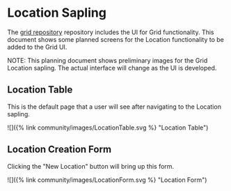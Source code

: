 <!--
  Copyright 2024 Bitwise IO, Inc.
  Copyright 2018-2021 Cargill Incorporated
  Licensed under Creative Commons Attribution 4.0 International License
  https://creativecommons.org/licenses/by/4.0/
-->

# Location Sapling

The [grid repository](https://github.com/splintercommunity/grid/tree/main/ui)
repository includes the UI for Grid functionality. This document shows some
planned screens for the Location functionality to be added to the Grid UI.

NOTE: This planning document shows preliminary images for the Grid Location
sapling. The actual interface will change as the UI is developed.

## Location Table

This is the default page that a user will see after navigating to the Location
sapling.

![]({% link community/images/LocationTable.svg %} "Location Table")

## Location Creation Form

Clicking the "New Location" button will bring up this form.

![]({% link community/images/LocationForm.svg %} "Location Form")
